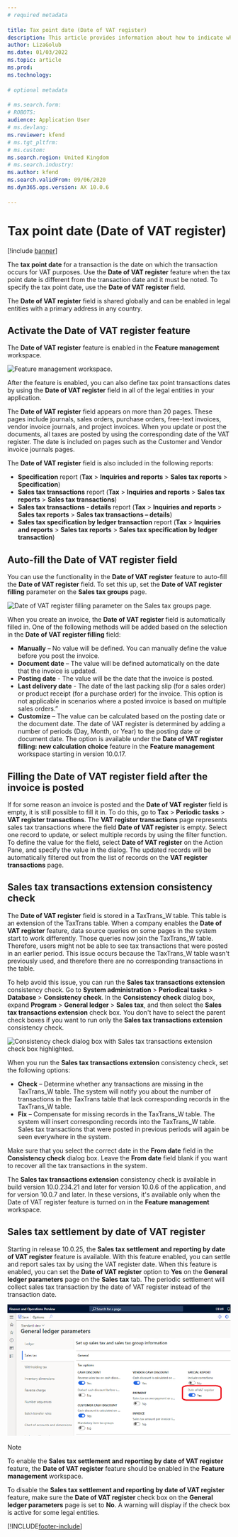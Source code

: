 ```yaml
---
# required metadata

title: Tax point date (Date of VAT register)
description: This article provides information about how to indicate when the tax date is different from the transaction date regarding VAT registration.
author: LizaGolub
ms.date: 01/03/2022
ms.topic: article
ms.prod: 
ms.technology: 

# optional metadata

# ms.search.form: 
# ROBOTS: 
audience: Application User
# ms.devlang: 
ms.reviewer: kfend
# ms.tgt_pltfrm: 
# ms.custom: 
ms.search.region: United Kingdom
# ms.search.industry: 
ms.author: kfend
ms.search.validFrom: 09/06/2020
ms.dyn365.ops.version: AX 10.0.6

---
```


# Tax point date (Date of VAT register)

[!include [banner](../includes/banner.md)]

The **tax point date** for a transaction is the date on which the transaction occurs for VAT purposes. Use the **Date of VAT register** feature when the tax point date is different from the transaction date and it must be noted. To specify the tax point date, use the **Date of VAT register** field.

The **Date of VAT register** field is shared globally and can be enabled in legal entities with a primary address in any country.

## Activate the Date of VAT register feature

The **Date of VAT register** feature is enabled in the **Feature management** workspace.

![Feature management workspace.](./media/date-of-vat-activating.png)

After the feature is enabled, you can also define tax point transactions dates by using the **Date of VAT register** field in all of the legal entities in your application.

The **Date of VAT register** field appears on more than 20 pages. These pages include journals, sales orders, purchase orders, free-text invoices, vendor invoice journals, and project invoices. When you update or post the documents, all taxes are posted by using the corresponding date of the VAT register. The date is included on pages such as the Customer and Vendor invoice journals pages.

The **Date of VAT register** field is also included in the following reports:

- **Specification** report (**Tax** \> **Inquiries and reports** \> **Sales tax reports** \> **Specification**)
- **Sales tax transactions** report (**Tax** \> **Inquiries and reports** \> **Sales tax reports** \> **Sales tax transactions**)
- **Sales tax transactions - details** report (**Tax** \> **Inquiries and reports** \> **Sales tax reports** \> **Sales tax transactions – details**)
- **Sales tax specification by ledger transaction** report (**Tax** \> **Inquiries and reports** \> **Sales tax reports** \> **Sales tax specification by ledger transaction**)

## Auto-fill the **Date of VAT register** field

You can use the functionality in the **Date of VAT register** feature to auto-fill the **Date of VAT register** field. To set this up, set the **Date of VAT register filling** parameter on the **Sales tax groups** page.

![Date of VAT register filling parameter on the Sales tax groups page.](./media/date-of-vat-filling.png)

When you create an invoice, the **Date of VAT register** field is automatically filled in. One of the following methods will be added based on the selection in the **Date of VAT register filling** field:

- **Manually** – No value will be defined. You can manually define the value before you post the invoice.
- **Document date** – The value will be defined automatically on the date that the invoice is updated.
- **Posting date** - The value will be the date that the invoice is posted.
- **Last delivery date** - The date of the last packing slip (for a sales order) or product receipt (for a purchase order) for the invoice. This option is not applicable in scenarios where a posted invoice is based on multiple sales orders.”
- **Customize** – The value can be calculated based on the posting date or the document date. The date of VAT register is determined by adding a number of periods (Day, Month, or Year) to the posting date or document date. The option is available under the **Date of VAT register filling: new calculation choice** feature in the **Feature management** workspace starting in version 10.0.17.

## Filling the **Date of VAT register** field after the invoice is posted

If for some reason an invoice is posted and the **Date of VAT register** field is empty, it is still possible to fill it in. To do this, go to **Tax** \> **Periodic tasks** \> **VAT register transactions**. The **VAT register transactions** page represents sales tax transactions where the field **Date of VAT register** is empty. Select one record to update, or select multiple records by using the filter function. To define the value for the field, select **Date of VAT register** on the Action Pane, and specify the value in the dialog. The updated records will be automatically filtered out from the list of records on the **VAT register transactions** page.

## Sales tax transactions extension consistency check

The **Date of VAT register** field is stored in a TaxTrans_W table. This table is an extension of the TaxTrans table. When a company enables the **Date of VAT register** feature, data source queries on some pages in the system start to work differently. Those queries now join the TaxTrans_W table. Therefore, users might not be able to see tax transactions that were posted in an earlier period. This issue occurs because the TaxTrans_W table wasn't previously used, and therefore there are no corresponding transactions in the table.

To help avoid this issue, you can run the **Sales tax transactions extension** consistency check. Go to **System administration** \> **Periodical tasks** \> **Database** \> **Consistency check**. In the **Consistency check** dialog box, expand **Program** \> **General ledger** \> **Sales tax**, and then select the **Sales tax transactions extension** check box. You don't have to select the parent check boxes if you want to run only the **Sales tax transactions extension** consistency check.

![ Consistency check dialog box with Sales tax transactions extension check box highlighted.](./media/date-of-vat-consistency-check.png)

When you run the **Sales tax transactions extension** consistency check, set the following options:

- **Check** – Determine whether any transactions are missing in the TaxTrans_W table. The system will notify you about the number of transactions in the TaxTrans table that lack corresponding records in the TaxTrans_W table.
- **Fix** – Compensate for missing records in the TaxTrans_W table. The system will insert corresponding records into the TaxTrans_W table. Sales tax transactions that were posted in previous periods will again be seen everywhere in the system. 

Make sure that you select the correct date in the **From date** field in the **Consistency check** dialog box. Leave the **From date** field blank if you want to recover all the tax transactions in the system.

The **Sales tax transactions extension** consistency check is available in build version 10.0.234.21 and later for version 10.0.6 of the application, and for version 10.0.7 and later. In these versions, it's available only when the Date of VAT register feature is turned on in the **Feature management** workspace.

## Sales tax settlement by date of VAT register

Starting in release 10.0.25, the **Sales tax settlement and reporting by date of VAT register** feature is available. With this feature enabled, you can settle and report sales tax by using the VAT register date. When this feature is enabled, you can set the **Date of VAT register** option to **Yes** on the **General ledger parameters** page on the **Sales tax** tab. The periodic settlement will collect sales tax transaction by the date of VAT register instead of the transaction date.

  ![Date of VAT register option is ON in General ledger parameters.](./media/GLParameters-DateOfVATRegister.png)

> [!NOTE]
> To enable the **Sales tax settlement and reporting by date of VAT register** feature, the **Date of VAT register** feature should be enabled in the **Feature management** workspace.
> 
> To disable the **Sales tax settlement and reporting by date of VAT register** feature, make sure the **Date of VAT register** check box on the **General ledger parameters** page is set to **No**. A warning will display if the check box is active for some legal entities.

[!INCLUDE[footer-include](../../includes/footer-banner.md)]

